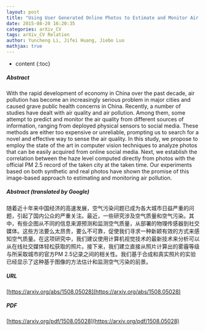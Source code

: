 ```yaml
---
layout: post
title: "Using User Generated Online Photos to Estimate and Monitor Air Pollution in Major Cities"
date: 2015-08-20 16:20:35
categories: arXiv_CV
tags: arXiv_CV Relation
author: Yuncheng Li, Jifei Huang, Jiebo Luo
mathjax: true
---
```


* content
{:toc}

##### Abstract
With the rapid development of economy in China over the past decade, air pollution has become an increasingly serious problem in major cities and caused grave public health concerns in China. Recently, a number of studies have dealt with air quality and air pollution. Among them, some attempt to predict and monitor the air quality from different sources of information, ranging from deployed physical sensors to social media. These methods are either too expensive or unreliable, prompting us to search for a novel and effective way to sense the air quality. In this study, we propose to employ the state of the art in computer vision techniques to analyze photos that can be easily acquired from online social media. Next, we establish the correlation between the haze level computed directly from photos with the official PM 2.5 record of the taken city at the taken time. Our experiments based on both synthetic and real photos have shown the promise of this image-based approach to estimating and monitoring air pollution.

##### Abstract (translated by Google)
随着近十年来中国经济的高速发展，空气污染问题已成为各大城市日益严重的问题，引起了国内公众的严重关注。最近，一些研究涉及空气质量和空气污染。其中，有些企图从不同的信息来源预测和监测空气质量，从部署的物理传感器到社交媒体。这些方法要么太昂贵，要么不可靠，促使我们寻求一种新颖有效的方式来感知空气质量。在这项研究中，我们建议使用计算机视觉技术的最新技术来分析可以从在线社交媒体轻松获取的照片。接下来，我们建立直接从照片计算出的雾霾等级与所采取城市的官方PM 2.5记录之间的相关性。我们基于合成和真实照片的实验已经显示了这种基于图像的方法估计和监测空气污染的前景。

##### URL
[https://arxiv.org/abs/1508.05028](https://arxiv.org/abs/1508.05028)

##### PDF
[https://arxiv.org/pdf/1508.05028](https://arxiv.org/pdf/1508.05028)

